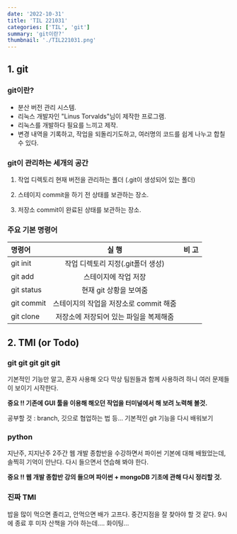 ```yaml
---
date: '2022-10-31'
title: 'TIL 221031'
categories: ['TIL', 'git']
summary: 'git이란?'
thumbnail: './TIL221031.png'
---
```


## 1. git

### git이란?

- 분산 버전 관리 시스템.
- 리눅스 개발자인 "Linus Torvalds"님이 제작한 프로그램.
- 리눅스를 개발하다 필요를 느끼고 제작.
- 변경 내역을 기록하고, 작업을 되돌리기도하고, 여러명의 코드를 쉽게 나누고 합칠 수 있다.

### git이 관리하는 세개의 공간

1.  작업 디렉토리
    현재 버전을 관리하는 폴더 (.git이 생성되어 있는 폴더)

2.  스테이지
    commit을 하기 전 상태를 보관하는 장소.

3.  저장소
    commit이 완료된 상태를 보관하는 장소.

### 주요 기본 명령어

| 명령어     |                 실 행                  | 비 고 |
| :--------- | :------------------------------------: | ----: |
| git init   |   작업 디렉토리 지정(.git폴더 생성)    |       |
| git add    |          스테이지에 작업 저장          |       |
| git status |         현재 git 상황을 보여줌         |       |
| git commit | 스테이지의 작업을 저장소로 commit 해줌 |       |
| git clone  | 저장소에 저장되어 있는 파일을 복제해줌 |       |

## 2. TMI (or Todo)

### git git git git git

기본적인 기능만 알고, 혼자 사용해 오다 막상 팀원들과 함께 사용하려 하니 여러 문제들이 보이기 시작한다.

<b>중요 !! 기존에 GUI 툴을 이용해 해오던 작업을 터미널에서 해 보려 노력해 볼것.</b>

공부할 것 : branch, 깃으로 협업하는 법 등... 기본적인 git 기능을 다시 배워보기

### python

지난주, 지지난주 2주간 웹 개발 종합반을 수강하면서 파이썬 기본에 대해 배웠었는데, 솔찍히 기억이 안난다. 다시 들으면서 연습해 봐야 한다.

<b>중요 !! 웹 개발 종합반 강의 들으며 파이썬 + mongoDB 기초에 관해 다시 정리할 것.</b>

### 진짜 TMI

밥을 많이 먹으면 졸리고, 안먹으면 배가 고프다.
중간지점을 잘 찾아야 할 것 같다.
9시에 종료 후 미자 산책을 가야 하는데.... 화이팅...
